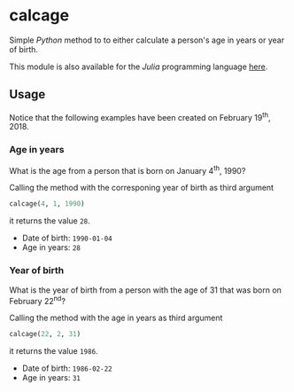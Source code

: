 # calcage

Simple *Python* method to to either calculate a person's age in years or year of birth.

This module is also available for the *Julia* programming language [here](https://github.com/urbanware-org/snippets/tree/master/julia/calcage).

## Usage

Notice that the following examples have been created on February 19<sup>th</sup>, 2018.

### Age in years

What is the age from a person that is born on January 4<sup>th</sup>, 1990?

Calling the method with the corresponing year of birth as third argument

```python
calcage(4, 1, 1990)
```

it returns the value `28`.

*   Date of birth: `1990-01-04`
*   Age in years: `28`

### Year of birth

What is the year of birth from a person with the age of 31 that was born on February 22<sup>nd</sup>?

Calling the method with the age in years as third argument

```python
calcage(22, 2, 31)
```

it returns the value `1986`.

*   Date of birth: `1986-02-22`
*   Age in years: `31`
